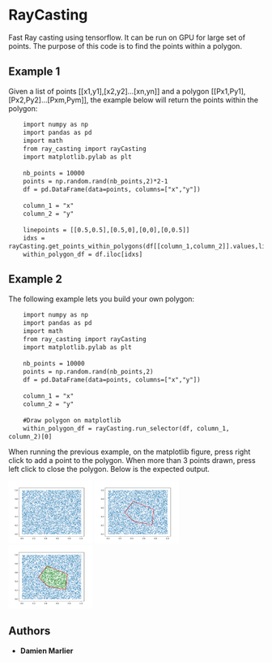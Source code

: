 # RayCasting

Fast Ray casting using tensorflow. It can be run on GPU for large set of points.
The purpose of this code is to find the points within a polygon.

## Example 1

Given a list of points [[x1,y1],[x2,y2]...[xn,yn]] and a polygon [[Px1,Py1],[Px2,Py2]...[Pxm,Pym]], the example below will return the points within the polygon:

```
	import numpy as np
	import pandas as pd
	import math
	from ray_casting import rayCasting
	import matplotlib.pylab as plt

	nb_points = 10000
	points = np.random.rand(nb_points,2)*2-1
	df = pd.DataFrame(data=points, columns=["x","y"])

	column_1 = "x"
	column_2 = "y"

	linepoints = [[0.5,0.5],[0.5,0],[0,0],[0,0.5]]
	idxs = rayCasting.get_points_within_polygons(df[[column_1,column_2]].values,linepoints)
	within_polygon_df = df.iloc[idxs]
```

## Example 2

The following example lets you build your own polygon:

```
	import numpy as np
	import pandas as pd
	import math
	from ray_casting import rayCasting
	import matplotlib.pylab as plt

    nb_points = 10000
    points = np.random.rand(nb_points,2)
    df = pd.DataFrame(data=points, columns=["x","y"])

    column_1 = "x"
    column_2 = "y"

    #Draw polygon on matplotlib
    within_polygon_df = rayCasting.run_selector(df, column_1, column_2)[0]
```

When running the previous example, on the matplotlib figure, press right click to add a point to the polygon. When more than 3 points drawn, press left click to close the polygon. Below is the expected output.

<p float="center">
	<img src="https://github.com/damienmarlier51/RayCasting/blob/master/pictures/Figure_1.png" width="33%"/>
	<img src="https://github.com/damienmarlier51/RayCasting/blob/master/pictures/Figure_2.png" width="33%"/>
	<img src="https://github.com/damienmarlier51/RayCasting/blob/master/pictures/Figure_3.png" width="33%"/>
</p>


## Authors

* **Damien Marlier**